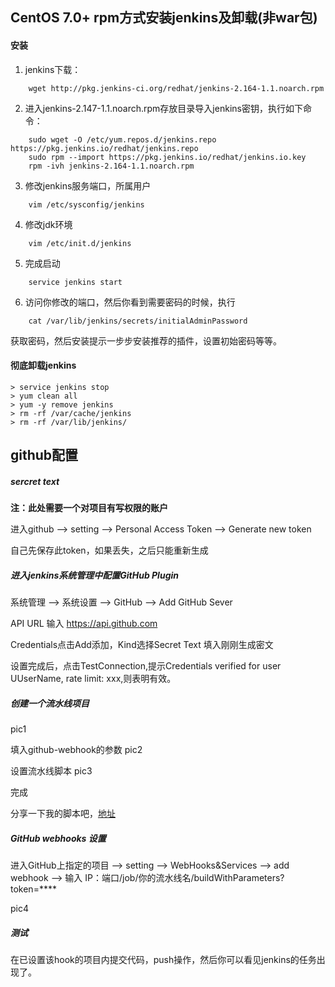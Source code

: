 ## CentOS 7.0+ rpm方式安装jenkins及卸载(非war包)

#### 安装
1. jenkins下载：
```
    wget http://pkg.jenkins-ci.org/redhat/jenkins-2.164-1.1.noarch.rpm
```
2. 进入jenkins-2.147-1.1.noarch.rpm存放目录导入jenkins密钥，执行如下命令：
```
    sudo wget -O /etc/yum.repos.d/jenkins.repo https://pkg.jenkins.io/redhat/jenkins.repo
    sudo rpm --import https://pkg.jenkins.io/redhat/jenkins.io.key
    rpm -ivh jenkins-2.164-1.1.noarch.rpm
```
3. 修改jenkins服务端口，所属用户
```
    vim /etc/sysconfig/jenkins
```
4. 修改jdk环境
```
    vim /etc/init.d/jenkins 
```
5. 完成启动
```
    service jenkins start
```
6. 访问你修改的端口，然后你看到需要密码的时候，执行
```
    cat /var/lib/jenkins/secrets/initialAdminPassword
```
获取密码，然后安装提示一步步安装推荐的插件，设置初始密码等等。



#### 彻底卸载jenkins

```
> service jenkins stop
> yum clean all
> yum -y remove jenkins
> rm -rf /var/cache/jenkins
> rm -rf /var/lib/jenkins/
```


## github配置

##### sercret text
**注：此处需要一个对项目有写权限的账户**

进入github --> setting --> Personal Access Token --> Generate new token

自己先保存此token，如果丢失，之后只能重新生成

##### 进入jenkins系统管理中配置GitHub Plugin
系统管理 --> 系统设置 --> GitHub --> Add GitHub Sever

API URL 输入 https://api.github.com

Credentials点击Add添加，Kind选择Secret Text 填入刚刚生成密文

设置完成后，点击TestConnection,提示Credentials verified for user UUserName, rate limit: xxx,则表明有效。

##### 创建一个流水线项目
pic1

填入github-webhook的参数
pic2

设置流水线脚本
pic3

完成

分享一下我的脚本吧，[地址](https://note.youdao.com/)


##### GitHub webhooks 设置

进入GitHub上指定的项目 --> setting --> WebHooks&Services --> add webhook --> 输入    IP：端口/job/你的流水线名/buildWithParameters?token=****

pic4

##### 测试
在已设置该hook的项目内提交代码，push操作，然后你可以看见jenkins的任务出现了。
